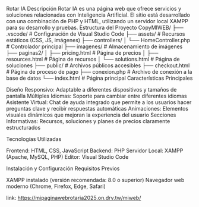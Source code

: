 Rotar IA
Descripción
Rotar IA es una página web que ofrece servicios y soluciones relacionadas con Inteligencia Artificial. El sitio está desarrollado con una combinación de PHP y HTML, utilizando un servidor local XAMPP para su desarrollo y pruebas.
Estructura del Proyecto
CopyMIWEB/
├── .vscode/              # Configuración de Visual Studio Code
├── assets/               # Recursos estáticos (CSS, JS, imágenes)
├── controllers/
│   └── HomeController.php # Controlador principal
├── imagenes/             # Almacenamiento de imágenes
├── paginas2/
│   ├── pricing.html      # Página de precios
│   ├── resources.html    # Página de recursos
│   └── solutions.html    # Página de soluciones
├── public/               # Archivos públicos accesibles
├── checkout.html         # Página de proceso de pago
├── conexion.php          # Archivo de conexión a la base de datos
└── index.html            # Página principal
Características Principales

Diseño Responsivo: Adaptable a diferentes dispositivos y tamaños de pantalla
Múltiples Idiomas: Soporte para cambiar entre diferentes idiomas
Asistente Virtual: Chat de ayuda integrado que permite a los usuarios hacer preguntas clave y recibir respuestas automáticas
Animaciones: Elementos visuales dinámicos que mejoran la experiencia del usuario
Secciones Informativas: Recursos, soluciones y planes de precios claramente estructurados

Tecnologías Utilizadas

Frontend: HTML, CSS, JavaScript
Backend: PHP
Servidor Local: XAMPP (Apache, MySQL, PHP)
Editor: Visual Studio Code

Instalación y Configuración
Requisitos Previos

XAMPP instalado (versión recomendada: 8.0 o superior)
Navegador web moderno (Chrome, Firefox, Edge, Safari)



link: https://mipaginawebrotaria2025.on.drv.tw/miweb/

